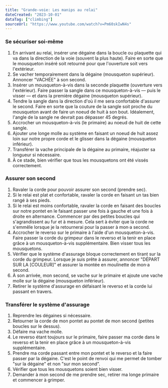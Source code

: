 ```yaml
---
title: "Grande-voie: Les manips au relai"
dateCreated: "2023-10-01"
dataTag: ["climbing"]
sourceUrl: "https://www.youtube.com/watch?v=Pm60skIwN4s"
---
```


### Se sécuriser soi-même

1. En arrivant au relai, insérer une dégaine dans la boucle ou plaquette qui va dans la direction de la voie (souvent la plus haute). Faire en sorte que le mousqueton inséré soit retourné pour que l'ouverture soit vers l'extérieur.
2. Se vacher temporairement dans la dégaine (mousqueton supérieur). Annoncer "VACHÉE" à son second.
3. Insérer un mousqueton-à-vis dans la seconde plaquette (ouverture vers l'extérieur). Faire passer la sangle dans ce mousqueton-à-vis — puis le visser — et dans la première dégaine (mousqueton supérieur).
4. Tendre la sangle dans la direction d'où il me sera confortable d'assurer le second. Faire en sorte que la couture de la sangle soit proche du mousqueton avant de faire un noeud de huit à son bout. Idéalement, l'angle de la sangle ne devrait pas dépasser 45 degrés.
5. Accrocher un mousqueton-à-vis (le primaire) au noeud de huit de cette sangle.
6. Ajouter une longe molle au système en faisant un noeud de huit assez loin sur notre propre corde et le glisser dans la dégaine (mousqueton inférieur).
7. Transférer la vache principale de la dégaine au primaire, réajuster sa longueur si nécessaire.
8. À ce stade, bien vérifier que tous les mousquetons ont été vissés correctement.

### Assurer son second

1. Ravaler la corde pour pouvoir assurer son second (prendre sec).
2. Si le relai est plat et confortable, ravaler la corde en faisant un tas bien rangé à ses pieds.
3. Si le relai est moins confortable, ravaler la corde en faisant des boucles sur notre pontet en le faisant passer une fois à gauche et une fois à droite en alternance. Commencer par des petites boucles qui s'agrandissent au fur et à mesure. Cela sert à éviter que la corde ne s'emmêle lorsque je la retournerai pour la passer à mon·a second.
4. Accrocher le reverso sur le primaire à l'aide d'un mousqueton-à-vis. Faire passer la corde du grimpeur dans le reverso et la tenir en place grâce à un mousqueton-à-vis supplémentaire. Bien visser tous les mousquetons.
5. Vérifier que le système d'assurage bloque correctement en tirant sur la corde du grimpeur. Lorsque je suis prête à assurer, annoncer "DÉPART SUR LA \[COULEUR\]" et assurer la montée en moulinette de mon·a second.
6. À son arrivée, mon second, se vache sur le primaire et ajoute une vache molle sur la dégaine (mousqueton inférieur).
7. Retirer le système d'assurage en défaisant le reverso et la corde lui passant en travers.

### Transférer le système d'assurage

1. Reprendre les dégaines si nécessaire.
2. Retourner la corde de mon pontet au pontet de mon second (petites boucles sur le dessus).
3. Défaire ma vache molle.
4. Le reverso étant toujours sur le primaire, faire passer ma corde dans le reverso et la tenir en place grâce à un mousqueton-à-vis supplémentaire.
5. Prendre ma corde passant entre mon pontet et le reverso et la faire passer par la dégaine. C'est le point de renvoi qui me permet de tomber "sur la dégaine" et non "sur mon second".
6. Vérifier que tous les mousquetons soient bien visser.
7. Demander à mon second de me prendre sec, retirer ma longe primaire et commencer à grimper.
